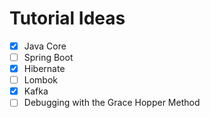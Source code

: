 # Tutorial Ideas

- [x] Java Core
- [ ] Spring Boot
- [x] Hibernate
- [ ] Lombok
- [x] Kafka
- [ ] Debugging with the Grace Hopper Method
